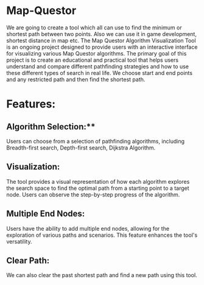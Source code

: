 # Map-Questor
We are going to create a tool which all can use to find the
minimum or shortest path between two points. Also we
can use it in game development, shortest distance in map
etc. The Map Questor Algorithm Visualization Tool is an
ongoing project designed to provide users with an
interactive interface for visualizing various Map Questor
algorithms.
The primary goal of this project is to create an educational
and practical tool that helps users understand and
compare different pathfinding strategies and how to use
these different types of search in real life. We choose start
and end points and any restricted path and then find the
shortest path.

# Features:

## Algorithm Selection:**
Users can choose from a selection of
pathfinding algorithms, including Breadth-first search,
Depth-first search, Dijkstra Algorithm.

## Visualization:
The tool provides a visual representation of
how each algorithm explores the search space to find the
optimal path from a starting point to a target node. Users
can observe the step-by-step progress of the algorithm.

## Multiple End Nodes:
Users have the ability to add multiple
end nodes, allowing for the exploration of various paths
and scenarios. This feature enhances the tool's versatility.

## Clear Path:
We can also clear the past shortest path and
find a new path using this tool.



